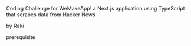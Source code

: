 Coding Challenge for WeMakeApp!
a Next.js application using TypeScript that scrapes data from Hacker News 

by Raki

prerequisite

